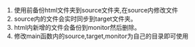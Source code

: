 1. 使用前备份html文件夹到source文件夹,在source内修改文件
2. source内的文件会实时同步到target文件夹。
3. html内新增的文件会备份到monitor然后删除。
4. 修改main函数内的source,target,monitor为自己的目录即可使用
